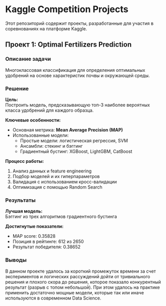 # Kaggle Competition Projects

Этот репозиторий содержит проекты, разработанные для участия в соревнованиях на платформе Kaggle.

## Проект 1: Optimal Fertilizers Prediction

### Описание задачи
Многоклассовая классификация для определения оптимальных удобрений на основе характеристик почвы и окружающей среды.

### Решение
**Цель:**  
Построить модель, предсказывающую топ-3 наиболее вероятных класса удобрений для каждого образца.

**Ключевые особенности:**
- Основная метрика: **Mean Average Precision (MAP)**
- Использованные модели:
  - Простые модели: логистическая регрессия, SVM
  - Ансамбли: стекинг и бэггинг
  - Градиентный бустинг: XGBoost, LightGBM, CatBoost

**Процесс работы:**
1. Анализ данных и feature engineering
2. Подбор моделей и их гиперпараметров
3. Валидация с использованием кросс-валидации
4. Оптимизация с помощью Random Search

### Результаты
**Лучшая модель:**  
Бэггинг из трех алгоритмов градиентного бустинга

**Достигнутые показатели:**
- MAP score: 0.35828
- Позиция в рейтинге: 612 из 2650
- Результат победителя: 0.38652

### Выводы
В данном проекте удалось за короткий промежуток времени за счет экспериментов и логических рассуждений дойти от тривиального решения и плохого скора до решения, которое показало конкурентный результат (разрыв с топом небольшой). При этом удалось на практике применить достаточно мощные модели, которые так или иначе используются в современном Data Science.

